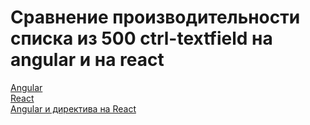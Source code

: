# Сравнение производительности списка из 500 ctrl-textfield на angular и на react 

[Angular](https://firevolkhov.github.io/angular-vs-react/angular.html)  
[React](https://firevolkhov.github.io/angular-vs-react/react.html)  
[Angular и директива на React](https://firevolkhov.github.io/angular-vs-react/angular-with-react.html)  
